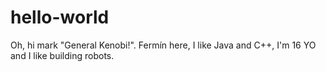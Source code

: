 # hello-world

Oh, hi mark
"General Kenobi!".
Fermín here, I like Java and C++, I'm 16 YO and I like building robots.
